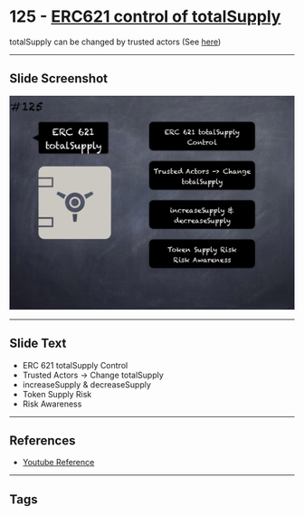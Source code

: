 # 125 - [ERC621 control of totalSupply](ERC621%20control%20of%20totalSupply.md)
totalSupply can be changed by trusted actors (See [here](https://gist.github.com/shayanb/cd495e23c7cf1a8b269f8ce7fd198538#file-token_checklist-md))
___
## Slide Screenshot
![0125.png](../../images/5.Pitfalls%20and%20Best%20Practices%20201/125.png)
___
## Slide Text
- ERC 621 totalSupply Control
- Trusted Actors -> Change totalSupply
- increaseSupply & decreaseSupply
- Token Supply Risk
- Risk Awareness
___
## References
- [Youtube Reference](https://youtu.be/HqHo1jKUnmU?t=270)
___
## Tags